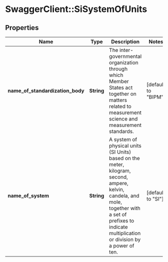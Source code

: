 # SwaggerClient::SiSystemOfUnits

## Properties
Name | Type | Description | Notes
------------ | ------------- | ------------- | -------------
**name_of_standardization_body** | **String** | The inter-governmental organization through which Member States act together on matters related to measurement science and measurement standards. | [default to &quot;BIPM&quot;]
**name_of_system** | **String** | A system of physical units (SI Units) based on the meter, kilogram, second, ampere, kelvin, candela, and mole, together with a set of prefixes to indicate multiplication or division by a power of ten. | [default to &quot;SI&quot;]


